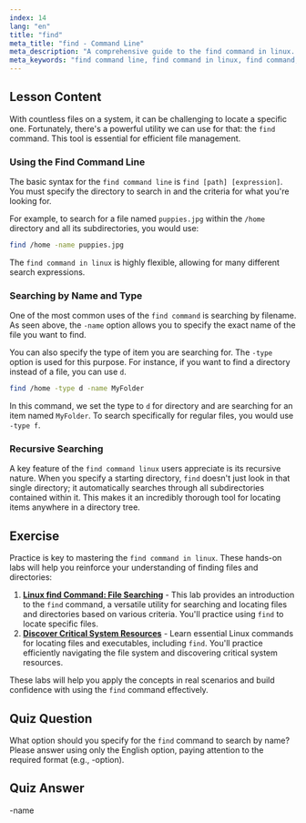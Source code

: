 ```yaml
---
index: 14
lang: "en"
title: "find"
meta_title: "find - Command Line"
meta_description: "A comprehensive guide to the find command in linux. Learn how to use the find command line to locate files and directories by name, type, and more. Enhance your file management skills with the powerful command linux find utility."
meta_keywords: "find command line, find command in linux, find command, find command linux, command linux find, file search, directory search, linux tutorial"
---
```


## Lesson Content

With countless files on a system, it can be challenging to locate a specific one. Fortunately, there's a powerful utility we can use for that: the `find` command. This tool is essential for efficient file management.

### Using the Find Command Line

The basic syntax for the `find command line` is `find [path] [expression]`. You must specify the directory to search in and the criteria for what you're looking for.

For example, to search for a file named `puppies.jpg` within the `/home` directory and all its subdirectories, you would use:

```bash
find /home -name puppies.jpg
```

The `find command in linux` is highly flexible, allowing for many different search expressions.

### Searching by Name and Type

One of the most common uses of the `find command` is searching by filename. As seen above, the `-name` option allows you to specify the exact name of the file you want to find.

You can also specify the type of item you are searching for. The `-type` option is used for this purpose. For instance, if you want to find a directory instead of a file, you can use `d`.

```bash
find /home -type d -name MyFolder
```

In this command, we set the type to `d` for directory and are searching for an item named `MyFolder`. To search specifically for regular files, you would use `-type f`.

### Recursive Searching

A key feature of the `find command linux` users appreciate is its recursive nature. When you specify a starting directory, `find` doesn't just look in that single directory; it automatically searches through all subdirectories contained within it. This makes it an incredibly thorough tool for locating items anywhere in a directory tree.

## Exercise

Practice is key to mastering the `find command in linux`. These hands-on labs will help you reinforce your understanding of finding files and directories:

1. **[Linux find Command: File Searching](https://labex.io/labs/linux-linux-find-command-file-searching-219191)** - This lab provides an introduction to the `find` command, a versatile utility for searching and locating files and directories based on various criteria. You'll practice using `find` to locate specific files.
2. **[Discover Critical System Resources](https://labex.io/labs/linux-discover-critical-system-resources-388032)** - Learn essential Linux commands for locating files and executables, including `find`. You'll practice efficiently navigating the file system and discovering critical system resources.

These labs will help you apply the concepts in real scenarios and build confidence with using the `find` command effectively.

## Quiz Question

What option should you specify for the `find` command to search by name? Please answer using only the English option, paying attention to the required format (e.g., -option).

## Quiz Answer

-name
